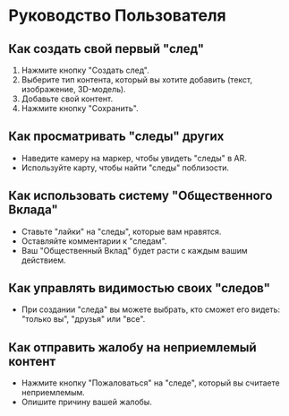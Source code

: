 # Руководство Пользователя

## Как создать свой первый "след"

1.  Нажмите кнопку "Создать след".
2.  Выберите тип контента, который вы хотите добавить (текст, изображение, 3D-модель).
3.  Добавьте свой контент.
4.  Нажмите кнопку "Сохранить".

## Как просматривать "следы" других

*   Наведите камеру на маркер, чтобы увидеть "следы" в AR.
*   Используйте карту, чтобы найти "следы" поблизости.

## Как использовать систему "Общественного Вклада"

*   Ставьте "лайки" на "следы", которые вам нравятся.
*   Оставляйте комментарии к "следам".
*   Ваш "Общественный Вклад" будет расти с каждым вашим действием.

## Как управлять видимостью своих "следов"

*   При создании "следа" вы можете выбрать, кто сможет его видеть: "только вы", "друзья" или "все".

## Как отправить жалобу на неприемлемый контент

*   Нажмите кнопку "Пожаловаться" на "следе", который вы считаете неприемлемым.
*   Опишите причину вашей жалобы.

